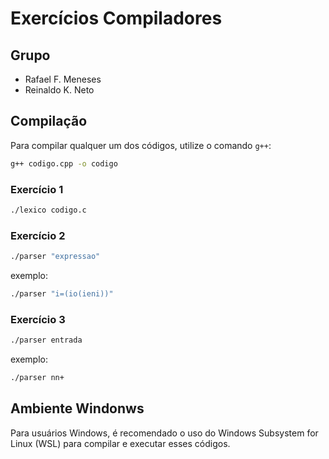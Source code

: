 # Exercícios Compiladores

## Grupo

- Rafael F. Meneses
- Reinaldo K. Neto


## Compilação

Para compilar qualquer um dos códigos, utilize o comando `g++`:

```bash
g++ codigo.cpp -o codigo
```

### Exercício 1
```bash	
./lexico codigo.c
```

### Exercício 2
```bash
./parser "expressao"
``` 
exemplo:
```bash
./parser "i=(io(ieni))"
```

### Exercício 3
```bash
./parser entrada
```
exemplo:
```bash
./parser nn+
```

## Ambiente Windonws
Para usuários Windows, é recomendado o uso do Windows Subsystem for Linux (WSL) para compilar e executar esses códigos.